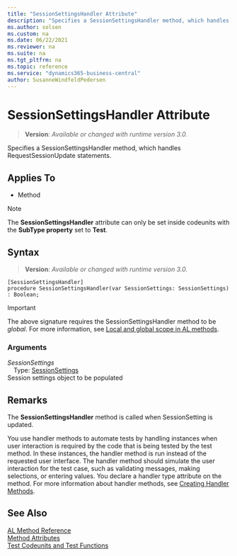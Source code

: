 ```yaml
---
title: "SessionSettingsHandler Attribute"
description: "Specifies a SessionSettingsHandler method, which handles RequestSessionUpdate statements."
ms.author: solsen
ms.custom: na
ms.date: 06/22/2021
ms.reviewer: na
ms.suite: na
ms.tgt_pltfrm: na
ms.topic: reference
ms.service: "dynamics365-business-central"
author: SusanneWindfeldPedersen
---
```

[//]: # (START>DO_NOT_EDIT)
[//]: # (IMPORTANT:Do not edit any of the content between here and the END>DO_NOT_EDIT.)
[//]: # (Any modifications should be made in the .xml files in the ModernDev repo.)

# SessionSettingsHandler Attribute
> **Version**: _Available or changed with runtime version 3.0._

Specifies a SessionSettingsHandler method, which handles RequestSessionUpdate statements.


## Applies To

- Method

> [!NOTE]
> The **SessionSettingsHandler** attribute can only be set inside codeunits with the **SubType property** set to **Test**.

## Syntax

> **Version**: _Available or changed with runtime version 3.0._
```
[SessionSettingsHandler]
procedure SessionSettingsHandler(var SessionSettings: SessionSettings) : Boolean;
```
> [!IMPORTANT]
> The above signature requires the SessionSettingsHandler method to be *global*. For more information, see [Local and global scope in AL methods](../devenv-al-methods.md%23local-and-global-scope).

### Arguments
*SessionSettings*  
&emsp;Type: [SessionSettings](../methods-auto/sessionsettings/sessionsettings-data-type.md)  
Session settings object to be populated  

[//]: # (IMPORTANT: END>DO_NOT_EDIT)
## Remarks

The **SessionSettingsHandler** method is called when SessionSetting is updated. 

You use handler methods to automate tests by handling instances when user interaction is required by the code that is being tested by the test method. In these instances, the handler method is run instead of the requested user interface. The handler method should simulate the user interaction for the test case, such as validating messages, making selections, or entering values. You declare a handler type attribute on the method. For more information about handler methods, see [Creating Handler Methods](../devenv-creating-handler-methods.md).

## See Also

[AL Method Reference](../methods-auto/library.md)  
[Method Attributes](devenv-method-attributes.md)  
[Test Codeunits and Test Functions](../devenv-test-codeunits-and-test-methods.md)
